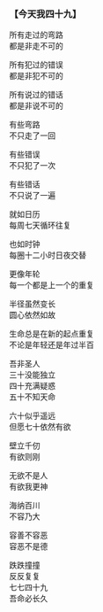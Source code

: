 ### 【今天我四十九】

所有走过的弯路  
都是非走不可的

所有犯过的错误  
都是非犯不可的

所有说过的错话  
都是非说不可的 

有些弯路  
不只走了一回

有些错误  
不只犯了一次

有些错话  
不只说了一遍

就如日历  
每周七天循环往复

也如时钟  
每圈十二小时日夜交替

更像年轮  
每一个都是上一个的重复

半径虽然变长  
圆心依然如故

生命总是在新的起点重复  
不论是年轻还是年过半百

吾非圣人  
三十没能独立  
四十充满疑惑  
五十不知天命

六十似乎遥远  
但愿七十依然有欲

壁立千仞  
有欲则刚

无欲不是人  
有欲我更神

海纳百川  
不容乃大

容善不容恶  
容恶不是德

跌跌撞撞  
反反复复  
七七四十九  
吾命必长久
